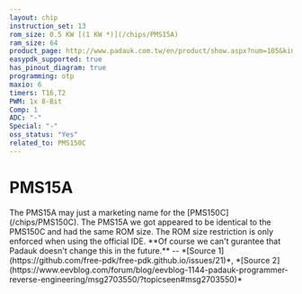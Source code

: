 ```yaml
---
layout: chip
instruction_set: 13
rom_size: 0.5 KW [(1 KW *)](/chips/PMS15A)
ram_size: 64
product_page: http://www.padauk.com.tw/en/product/show.aspx?num=105&kind=41
easypdk_supported: true
has_pinout_diagram: true
programming: otp
maxio: 6
timers: T16,T2
PWM: 1x 8-Bit
Comp: 1
ADC: "-"
Special: "-"
oss_status: "Yes"
related_to: PMS150C
---
```


# PMS15A

<div class="callout" markdown="1">
The PMS15A may just a marketing name for the [PMS150C](/chips/PMS150C).
The PMS15A we got appeared to be identical to the PMS150C and had the same ROM size.
The ROM size restriction is only enforced when using the official IDE.
**Of course we can't gurantee that Padauk doesn't change this in the future.**
-- 
*[Source 1](https://github.com/free-pdk/free-pdk.github.io/issues/21)*,
*[Source 2](https://www.eevblog.com/forum/blog/eevblog-1144-padauk-programmer-reverse-engineering/msg2703550/?topicseen#msg2703550)*
</div>